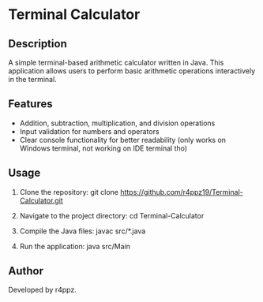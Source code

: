 # Terminal Calculator

## Description
A simple terminal-based arithmetic calculator written in Java. This application allows users to perform basic arithmetic operations interactively in the terminal.

## Features
- Addition, subtraction, multiplication, and division operations
- Input validation for numbers and operators
- Clear console functionality for better readability (only works on Windows terminal,  not working on IDE terminal tho)

## Usage
1. Clone the repository:
    git clone https://github.com/r4ppz19/Terminal-Calculator.git

2. Navigate to the project directory:
    cd Terminal-Calculator

3. Compile the Java files:
    javac src/*.java

4. Run the application:
    java src/Main


## Author
Developed by r4ppz.